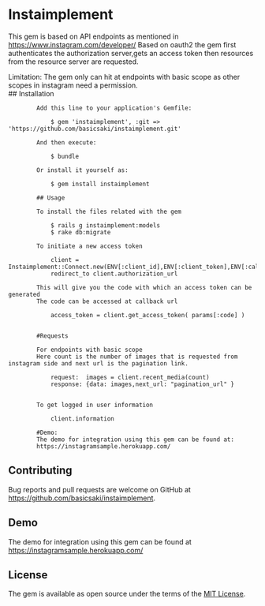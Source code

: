 # Instaimplement

This gem is based on API endpoints as mentioned in https://www.instagram.com/developer/
Based on oauth2 the gem first authenticates the authorization server,gets an access token then resources from the resource server are requested.

Limitation: The gem only can hit at endpoints with basic scope as other scopes in instagram need a permission.  
	## Installation

			Add this line to your application's Gemfile:

				$ gem 'instaimplement', :git => 'https://github.com/basicsaki/instaimplement.git'

			And then execute:

			    $ bundle

			Or install it yourself as:

			    $ gem install instaimplement

			## Usage

			To install the files related with the gem 

				$ rails g instaimplement:models
				$ rake db:migrate

			To initiate a new access token

			    client = Instaimplement::Connect.new(ENV[:client_id],ENV[:client_token],ENV[:callback_url])
			    redirect_to client.authorization_url

			This will give you the code with which an access token can be generated
			The code can be accessed at callback url

				access_token = client.get_access_token( params[:code] )


			#Requests

			For endpoints with basic scope
			Here count is the number of images that is requested from instagram side and next url is the pagination link.

				request:  images = client.recent_media(count)
				response: {data: images,next_url: "pagination_url" }


			To get logged in user information

				client.information

			#Demo:
			The demo for integration using this gem can be found at:
			https://instagramsample.herokuapp.com/


## Contributing

Bug reports and pull requests are welcome on GitHub at https://github.com/basicsaki/instaimplement.

## Demo
The demo for integration using this gem can be found at https://instagramsample.herokuapp.com/


## License

The gem is available as open source under the terms of the [MIT License](http://opensource.org/licenses/MIT).
